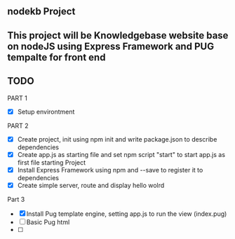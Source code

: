 ## nodekb Project
## This project will be Knowledgebase website base on nodeJS using Express Framework and PUG tempalte for front end

## TODO
 PART 1
   * [x] Setup environtment

 PART 2
   * [x] Create project, init using npm init and write package.json to describe dependencies
   * [x]  Create app.js as starting file and set npm script "start" to start app.js as first file starting Project
   * [x] Install Express Framework using npm and --save to register it to dependencies
   * [x] Create simple server, route and display hello wolrd  

Part 3
  * [x] Install Pug template engine, setting app.js to run the view (index.pug)
  * [ ] Basic Pug html
  * [ ]

